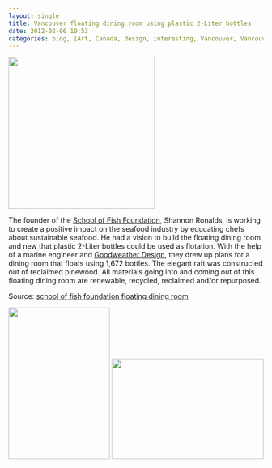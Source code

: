 ```yaml
---
layout: single
title: Vancouver floating dining room using plastic 2-Liter bottles
date: 2012-02-06 10:53
categories: blog, [Art, Canada, design, interesting, Vancouver, Vancouver]
---
```

<a href="/public/uploads/2012/02/42_axo01.jpg"><img class="size-medium wp-image-2720 alignright" title="42_axo01" src="/public/uploads/2012/02/42_axo01-289x300.jpg" alt="" width="289" height="300" /></a>

The founder of the <a href="http://schooloffishfoundation.org/">School of Fish Foundation</a>, Shannon Ronalds, is working to create a positive impact on the seafood industry by educating chefs about sustainable seafood. He had a vision to build the floating dining room and new that plastic 2-Liter bottles could be used as flotation. With the help of a marine engineer and <a href="http://www.goodweather.ca/index.php?/projects/pop-bottle-barge/#1005476/-Pop-Bottle-Barge-1-Vancouver">Goodweather Design</a>, they drew up plans for a dining room that floats using 1,672 bottles. The elegant raft was constructed out of reclaimed pinewood. All materials going into and coming out of this floating dining room are renewable, recycled, reclaimed and/or repurposed.

Source: <a href="http://inhabitat.com/elegant-floating-plastic-dining-room-in-vancouver/school-of-fish-foundation-floating-dining-room-6/?extend=1">school of fish foundation floating dining room</a>

<a href="/public/uploads/2012/02/42_3753541773588450825285487450844183496916806n.jpg"><img class="alignnone size-medium wp-image-2719" title="42_3753541773588450825285487450844183496916806n" src="/public/uploads/2012/02/42_3753541773588450825285487450844183496916806n-200x300.jpg" alt="" width="200" height="300" /></a> <a href="/public/uploads/2012/02/42_3753541773588950825285487450844183505393539n.jpg"><img class="alignnone size-medium wp-image-2723" title="42_3753541773588950825285487450844183505393539n" src="/public/uploads/2012/02/42_3753541773588950825285487450844183505393539n-300x199.jpg" alt="" width="300" height="199" /></a>
